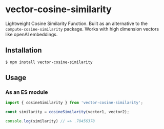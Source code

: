 # vector-cosine-similarity
Lightweight Cosine Similarity Function. Built as an alternative to the `compute-cosine-similarity` package. Works with high dimension vectors like openAI embeddings.

## Installation

`$ npm install vector-cosine-similarity`

## Usage

### As an ES module

```js
import { cosineSimilarity } from 'vector-cosine-similarity';

const similarity = cosineSimilarity(vector1, vector2);

console.log(similarity) // => .78456378
```
